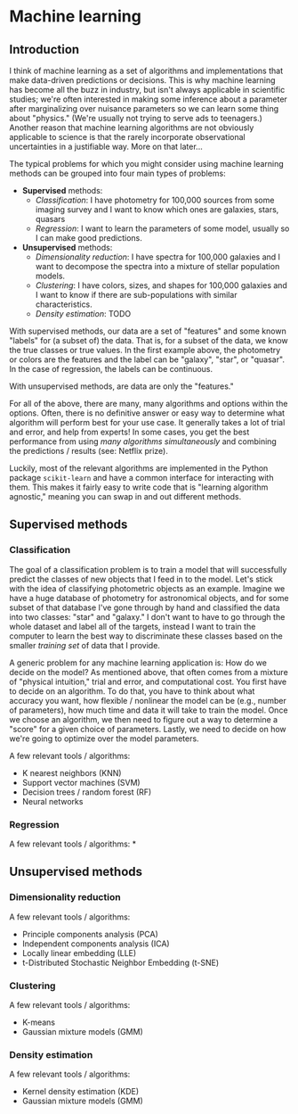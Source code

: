 # Machine learning

## Introduction

I think of machine learning as a set of algorithms and implementations that make
data-driven predictions or decisions. This is why machine learning has become
all the buzz in industry, but isn't always applicable in scientific studies;
we're often interested in making some inference about a parameter after
marginalizing over nuisance parameters so we can learn some thing about
"physics." (We're usually not trying to serve ads to teenagers.) Another reason
that machine learning algorithms are not obviously applicable to science is that
the rarely incorporate observational uncertainties in a justifiable way. More on
that later...

The typical problems for which you might consider using machine learning methods
can be grouped into four main types of problems:

* **Supervised** methods:
    * *Classification*: I have photometry for 100,000 sources from some
      imaging survey and I want to know which ones are galaxies, stars, quasars
    * *Regression*: I want to learn the parameters of some model, usually so I
      can make good predictions.
* **Unsupervised** methods:
    * *Dimensionality reduction*: I have spectra for 100,000 galaxies and I want
      to decompose the spectra into a mixture of stellar population models.
    * *Clustering*: I have colors, sizes, and shapes for 100,000 galaxies and I
      want to know if there are sub-populations with similar characteristics.
    * *Density estimation*: TODO

With supervised methods, our data are a set of "features" and some known
"labels" for (a subset of) the data. That is, for a subset of the data, we know
the true classes or true values. In the first example above, the photometry or
colors are the features and the label can be "galaxy", "star", or "quasar". In
the case of regression, the labels can be continuous.

With unsupervised methods, are data are only the "features."

For all of the above, there are many, many algorithms and options within the
options. Often, there is no definitive answer or easy way to determine what
algorithm will perform best for your use case. It generally takes a lot of trial
and error, and help from experts! In some cases, you get the best performance
from using *many algorithms simultaneously* and combining the predictions /
results (see: Netflix prize).

Luckily, most of the relevant algorithms are implemented in the Python package
`scikit-learn` and have a common interface for interacting with them. This makes
it fairly easy to write code that is "learning algorithm agnostic," meaning you
can swap in and out different methods.

## Supervised methods

### Classification

The goal of a classification problem is to train a model that will successfully
predict the classes of new objects that I feed in to the model. Let's stick with
the idea of classifying photometric objects as an example. Imagine we have a
huge database of photometry for astronomical objects, and for some subset of
that database I've gone through by hand and classified the data into two
classes: "star" and "galaxy." I don't want to have to go through the whole
dataset and label all of the targets, instead I want to train the computer to
learn the best way to discriminate these classes based on the smaller *training
set* of data that I provide.

A generic problem for any machine learning application is: How do we decide on
the model? As mentioned above, that often comes from a mixture of "physical
intuition," trial and error, and computational cost. You first have to decide on
an algorithm. To do that, you have to think about what accuracy you want, how
flexible / nonlinear the model can be (e.g., number of parameters), how much
time and data it will take to train the model. Once we choose an algorithm, we
then need to figure out a way to determine a "score" for a given choice of
parameters. Lastly, we need to decide on how we're going to optimize over the
model parameters.

A few relevant tools / algorithms:
* K nearest neighbors (KNN)
* Support vector machines (SVM)
* Decision trees / random forest (RF)
* Neural networks

### Regression

A few relevant tools / algorithms:
*

## Unsupervised methods

### Dimensionality reduction

A few relevant tools / algorithms:
* Principle components analysis (PCA)
* Independent components analysis (ICA)
* Locally linear embedding (LLE)
* t-Distributed Stochastic Neighbor Embedding (t-SNE)

### Clustering

A few relevant tools / algorithms:
* K-means
* Gaussian mixture models (GMM)

### Density estimation

A few relevant tools / algorithms:
* Kernel density estimation (KDE)
* Gaussian mixture models (GMM)
